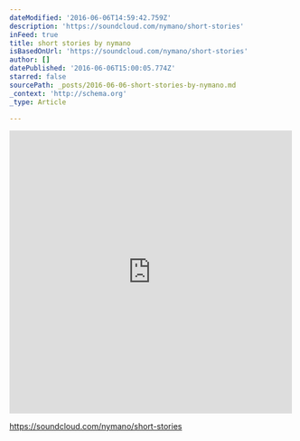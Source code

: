 ```yaml
---
dateModified: '2016-06-06T14:59:42.759Z'
description: 'https://soundcloud.com/nymano/short-stories'
inFeed: true
title: short stories by nymano
isBasedOnUrl: 'https://soundcloud.com/nymano/short-stories'
author: []
datePublished: '2016-06-06T15:00:05.774Z'
starred: false
sourcePath: _posts/2016-06-06-short-stories-by-nymano.md
_context: 'http://schema.org'
_type: Article

---
```

<iframe src="https://cdn.embedly.com/widgets/media.html?src=https://w.soundcloud.com/player/?visual=true&amp;url=http%3A%2F%2Fapi.soundcloud.com%2Ftracks%2F220567652&amp;show_artwork=true&amp;url=https://soundcloud.com/nymano/short-stories&amp;image=http://i1.sndcdn.com/artworks-000127277895-gv6phx-t500x500.jpg&amp;key=b7d04c9b404c499eba89ee7072e1c4f7&amp;type=text/html&amp;schema=soundcloud" width="500" height="500" scrolling="no" frameborder="0" allowfullscreen="" style=""></iframe>

https://soundcloud.com/nymano/short-stories